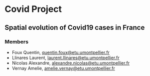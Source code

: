 # Covid Project
## Spatial evolution of Covid19 cases in France

### Members

- Foux Quentin, quentin.foux@etu.umontpellier.fr
- Llinares Laurent, laurent.llinares@etu.umontpellier.fr 
- Nicolas Alexandre, alexandre.nicolas@etu.umontpellier.fr
- Vernay Amelie, amelie.vernay@etu.umontpellier.fr
